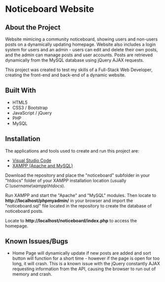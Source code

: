 # Noticeboard Website
## About the Project
Website mimicing a community noticeboard, showing users and non-users posts on a dynamically updating homepage. Website also includes a login system for users and an admin - users can edit and delete their own posts, and the admin can manage posts and user accounts. Posts are retrieved dynamically from the MySQL database using jQuery AJAX requests.

This project was created to test my skills of a Full-Stack Web Developer, creating the front-end and back-end of a dynamic website.
## Built With
* HTML5
* CSS3 / Bootstrap
* JavaScript / jQuery
* PHP
* MySQL
## Installation
The applications and tools used to create and run this project are:
* [Visual Studio Code][1]
* [XAMPP (Apache and MySQL)][2]

Download the repository and place the "noticeboard" subfolder in your "htdocs" folder of your XAMPP installation location (usually *C:\username\xampp\htdocs*).

Run XAMPP and start the "Apache" and "MySQL" modules. Then locate to **http://localhost/phpmyadmin/** in your browser and import the "noticeboard.sql" file located in the repository to create the database of noticeboard posts.

Locate to **http://localhost/noticeboard/index.php** to access the homepage.
## Known Issues/Bugs
* Home Page will dynamically update if new posts are added and sort button will function for a short time - however if the page is open for too long, it will crash. This is a known issue with the jQuery constantly AJAX requesting information from the API, causing the browser to run out of memory and crash.

[1]: https://code.visualstudio.com/
[2]: https://www.apachefriends.org/
